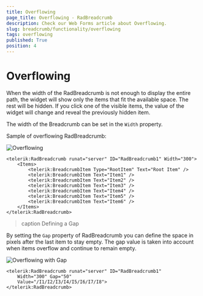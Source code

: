 ```yaml
---
title: Overflowing
page_title: Overflowing - RadBreadcrumb
description: Check our Web Forms article about Overflowing.
slug: breadcrumb/functionality/overflowing
tags: overflowing
published: True
position: 4
---
```


# Overflowing 

When the width of the RadBreadcrumb is not enough to display the entire path, the widget will show only the items that fit the available space. The rest will be hidden. If you click one of the visible items, the value of the widget will change and reveal the previously hidden item.

The width of the Breadcrumb can be set in the `Width` property.

Sample of overflowing RadBreadcrumb:

![Overflowing](../images/breadcrumb-functionality-overflowing-sample.gif)

````ASP.NET
<telerik:RadBreadcrumb runat="server" ID="RadBreadcrumb1" Width="300">
    <Items>
        <telerik:BreadcrumbItem Type="RootItem" Text="Root Item" />
        <telerik:BreadcrumbItem Text="Item1" />
        <telerik:BreadcrumbItem Text="Item2" />
        <telerik:BreadcrumbItem Text="Item3" />
        <telerik:BreadcrumbItem Text="Item4" />
        <telerik:BreadcrumbItem Text="Item5" />
        <telerik:BreadcrumbItem Text="Item6" />
    </Items>
</telerik:RadBreadcrumb>
````

>caption Defining a Gap

 By setting the `Gap` property of RadBreadcrumb you can define the space in pixels after the last item to stay empty. The gap value is taken into account when items overflow and continue to remain empty.

![Overflowing with Gap](../images/breadcrumb-functionality-overflowing-gap.gif)

````ASP.NET
<telerik:RadBreadcrumb runat="server" ID="RadBreadcrumb1"
    Width="300" Gap="50"
    Value="/I1/I2/I3/I4/I5/I6/I7/I8">
</telerik:RadBreadcrumb>
````

 
